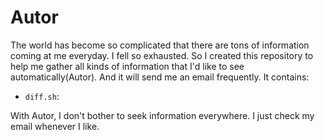 # Autor
The world has become so complicated that there are tons of information coming at me everyday. I fell so exhausted.
So I created this repository to help me gather all kinds of information that I'd like to see automatically(Autor).
And it will send me an email frequently. It contains:
* `diff.sh`: 

With Autor, I don't bother to seek information everywhere. I just check my email whenever I like.
